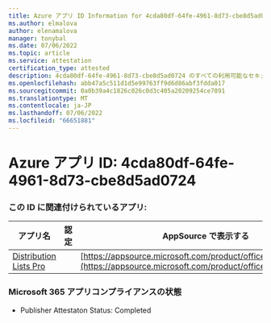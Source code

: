 ```yaml
---
title: Azure アプリ ID Information for 4cda80df-64fe-4961-8d73-cbe8d5ad0724
ms.author: elmalova
author: elenamalova
manager: tonybal
ms.date: 07/06/2022
ms.topic: article
ms.service: attestation
certification_type: attested
description: 4cda80df-64fe-4961-8d73-cbe8d5ad0724 のすべての利用可能なセキュリティとコンプライアンス情報。
ms.openlocfilehash: abb47a5c511d1d5e99763ff9d6d86abf3fdda017
ms.sourcegitcommit: 0a0b39a4c1826c026c0d3c405a20209254ce7891
ms.translationtype: MT
ms.contentlocale: ja-JP
ms.lasthandoff: 07/06/2022
ms.locfileid: "66651881"
---
```

# <a name="azure-app-id-4cda80df-64fe-4961-8d73-cbe8d5ad0724"></a>Azure アプリ ID: 4cda80df-64fe-4961-8d73-cbe8d5ad0724


### <a name="apps-associated-with-this-id"></a>この ID に関連付けられているアプリ:
| **アプリ名** | **認定** | **AppSource で表示する** |
|--------------|---------------|-----------------------|
| [Distribution Lists Pro](../forward/WA200002977.md) |  | [https://appsource.microsoft.com/product/office/WA200002977](https://appsource.microsoft.com/product/office/WA200002977) |

### <a name="microsoft-365-app-compliance-status"></a>Microsoft 365 アプリコンプライアンスの状態
- Publisher Attestaton Status: Completed
